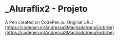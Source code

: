 # _Aluraflix2  - Projeto

A Pen created on CodePen.io. Original URL: [https://codepen.io/AndressaSMachado/pen/Exrbrbe](https://codepen.io/AndressaSMachado/pen/Exrbrbe).

